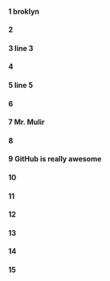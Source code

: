 #### 1 broklyn 
#### 2
#### 3 line 3
#### 4
#### 5 line 5
#### 6
#### 7 Mr. Mulir
#### 8
#### 9 GitHub is really awesome
#### 10
#### 11
#### 12
#### 13
#### 14
#### 15
